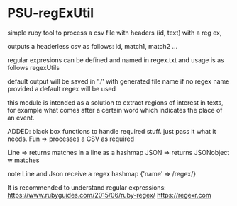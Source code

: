 # PSU-regExUtil

simple ruby tool to process a csv file with headers (id, text) with a reg ex,

outputs a headerless csv as follows:
id, match1, match2 ...

regular expresions can be defined and named in regex.txt and usage is as follows
regexUtils <csv file path> <regex name> <output file path>

default output will be saved in './' with generated file name
if no regex name provided a default regex will be used

this module is intended as a solution to extract regions of interest in texts, for example what comes after a certain word which indicates the place of an event.

ADDED:
black box functions to handle required stuff. just pass it what it needs.
Fun => processes a CSV as required

Line => returns matches in a line as a hashmap
JSON => returns JSONobject w matches

note Line and Json receive a regex hashmap {'name' => /regex/}

It is recommended to understand regular expressions:
https://www.rubyguides.com/2015/06/ruby-regex/
https://regexr.com
